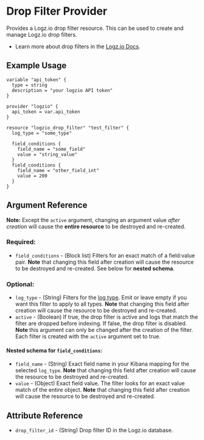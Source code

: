 # Drop Filter Provider

Provides a Logz.io drop filter resource. This can be used to create and manage Logz.io drop filters.

* Learn more about drop filters in the [Logz.io Docs](https://docs.logz.io/api/#tag/Drop-filters).

## Example Usage

```hcl
variable "api_token" {
  type = string
  description = "your logzio API token"
}

provider "logzio" {
  api_token = var.api_token
}

resource "logzio_drop_filter" "test_filter" {
  log_type = "some_type"

  field_conditions {
    field_name = "some_field"
    value = "string_value"
  }
  field_conditions {
    field_name = "other_field_int"
    value = 200
  }
}
```

## Argument Reference

**Note:** Except the `active` argument, changing an argument value _after creation_ will cause the **entire resource** to be destroyed and re-created.

### Required:
* `field_conditions` - (Block list) Filters for an exact match of a field:value pair. **Note** that changing this field after creation will cause the resource to be destroyed and re-created. See below for **nested schema**.

### Optional:
* `log_type` - (String) Filters for the [log type](https://docs.logz.io/user-guide/log-shipping/built-in-log-types.html). Emit or leave empty if you want this filter to apply to all types. **Note** that changing this field after creation will cause the resource to be destroyed and re-created. 
* `active` - (Boolean) If true, the drop filter is active and logs that match the filter are dropped before indexing. If false, the drop filter is disabled. **Note** this argument can only be changed after the creation of the filter. Each filter is created with the `active` argument set to true.

#### Nested schema for `field_conditions`:
* `field_name` - (String) Exact field name in your Kibana mapping for the selected `log_type`. **Note** that changing this field after creation will cause the resource to be destroyed and re-created.
* `value` - (Object) Exact field value. The filter looks for an exact value match of the entire object. **Note** that changing this field after creation will cause the resource to be destroyed and re-created.

##  Attribute Reference
* `drop_filter_id` - (String) Drop filter ID in the Logz.io database.